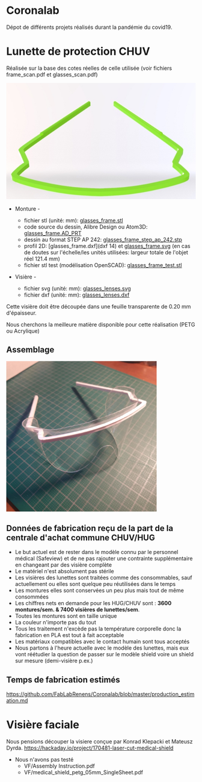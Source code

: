 # Coronalab

Dépot de différents projets réalisés durant la pandémie du covid19.

# Lunette de protection CHUV
 
Réalisée sur la base des cotes réelles de celle utilisée (voir fichiers frame_scan.pdf et glasses_scan.pdf)

![Frame](frame.jpg "Frame rendering")

- Monture - 
	- fichier stl (unité: mm): [glasses_frame.stl](glasses_frame.stl)
	- code source du dessin, Alibre Design ou Atom3D: [glasses_frame.AD_PRT](glasses_frame.AD_PRT)
	- dessin au format STEP AP 242: [glasses_frame_step_ap_242.stp](glasses_frame_step_ap_242.stp)
	- profil 2D: [glasses_frame.dxf](dxf 14) et [glasses_frame.svg](svg) (en cas de doutes sur l'échelle/les unités utilisées: largeur totale de l'objet réel 121.4 mm)
	- fichier stl test (modélisation OpenSCAD): [glasses_frame_test.stl](glasses_frame_test.stl)

- Visière -
	- fichier svg (unité: mm): [glasses_lenses.svg](glasses_lenses.svg)
	- fichier dxf (unité: mm): [glasses_lenses.dxf](glasses_lenses.dxf)

Cette visière doit être découpée dans une feuille transparente de 0.20 mm d'épaisseur.

Nous cherchons la meilleure matière disponible pour cette réalisation (PETG ou Acrylique)

## Assemblage

<img src="glasses_assembled.jpg" width="400" />

## Données de fabrication reçu de la part de la centrale d'achat commune CHUV/HUG

- Le but actuel est de rester dans le modèle connu par le personnel médical (Safeview) et de ne pas rajouter une contrainte supplémentaire en changeant par des visière complète
- Le matériel n'est absolument pas stérile
- Les visières des lunettes sont traitées comme des consommables, sauf actuellement ou elles sont quelque peu réutilisées dans le temps
- Les montures elles sont conservées un peu plus mais tout de même consommées 
- Les chiffres nets en demande pour les HUG/CHUV sont : **3600 montures/sem. & 7400 visières de lunettes/sem**.
- Toutes les montures sont en taille unique
- La couleur n'importe pas du tout 
- Tous les traitement n'excède pas la température corporelle donc la fabrication en PLA est tout à fait acceptable
- Les matériaux compatibles avec le contact humain sont tous acceptés
- Nous partons à l'heure actuelle avec le modèle des lunettes, mais eux vont réétudier la question de passer sur le modèle shield voire un shield sur mesure (demi-visière p.ex.)

## Temps de fabrication estimés

https://github.com/FabLabRenens/Coronalab/blob/master/production_estimation.md

# Visière faciale

Nous pensions découper la visiere conçue par Konrad Klepacki et Mateusz Dyrda.
https://hackaday.io/project/170481-laser-cut-medical-shield

- Nous n'avons pas testé
	- VF/Assembly Instruction.pdf
	- VF/medical_shield_petg_05mm_SingleSheet.pdf
	


